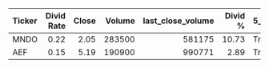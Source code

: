 | Ticker   |   Divid Rate |   Close |   Volume |   last_close_volume |   Divid % | 5_Days_pos   | above_SMA_50   |
|:---------|-------------:|--------:|---------:|--------------------:|----------:|:-------------|:---------------|
| MNDO     |         0.22 |    2.05 |   283500 |              581175 |     10.73 | True         | True           |
| AEF      |         0.15 |    5.19 |   190900 |              990771 |      2.89 | True         | False          |